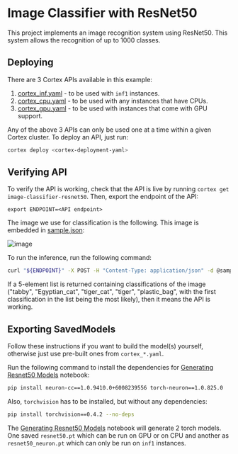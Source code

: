# Image Classifier with ResNet50

This project implements an image recognition system using ResNet50. This system allows the recognition of up to 1000 classes.

## Deploying

There are 3 Cortex APIs available in this example:

1. [cortex_inf.yaml](cortex_inf.yaml) - to be used with `inf1` instances.
1. [cortex_cpu.yaml](cortex_cpu.yaml) - to be used with any instances that have CPUs.
1. [cortex_gpu.yaml](cortex_gpu.yaml) - to be used with instances that come with GPU support.

Any of the above 3 APIs can only be used one at a time within a given Cortex cluster. To deploy an API, just run:
```bash
cortex deploy <cortex-deployment-yaml>
```

## Verifying API

To verify the API is working, check that the API is live by running `cortex get image-classifier-resnet50`. Then, export the endpoint of the API:
```
export ENDPOINT=<API endpoint>
```

The image we use for classification is the following. This image is embedded in [sample.json](sample.json):

![image](https://i.imgur.com/213xcvs.jpg)

To run the inference, run the following command:
```bash
curl "${ENDPOINT}" -X POST -H "Content-Type: application/json" -d @sample.json
```

If a 5-element list is returned containing classifications of the image ("tabby", "Egyptian_cat", "tiger_cat", "tiger", "plastic_bag", with the first classification in the list being the most likely), then it means the API is working.

## Exporting SavedModels

Follow these instructions if you want to build the model(s) yourself, otherwise just use pre-built ones from `cortex_*.yaml`.

Run the following command to install the dependencies for [Generating Resnet50 Models](Generating%20Resnet50%20Models.ipynb) notebook:
```bash
pip install neuron-cc==1.0.9410.0+6008239556 torch-neuron==1.0.825.0
```
Also, `torchvision` has to be installed, but without any dependencies:
```bash
pip install torchvision==0.4.2 --no-deps
```

The [Generating Resnet50 Models](Generating%20Resnet50%20Models.ipynb) notebook will generate 2 torch models. One saved `resnet50.pt` which can be run on GPU or on CPU and another as `resnet50_neuron.pt` which can only be run on `inf1` instances.
